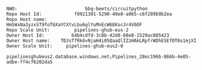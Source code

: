 ```
NWO:                         bbq-beets/circuitpython
Repo Host Id:            f8921301-5290-49e0-a065-c6f289b9b2ea
Repo Host name:       HmSWxNa3yzxST9foT6XaYCXtvLbu6qlYuMnEcW6EKocJr4V6OF
Repo Scale Unit:         pipelines-ghub-eus-2
Owner Host Id:          64b4cdfd-3c8b-42d8-88e8-1529ac885423
Owner Host name:    TDJsTfRk6vNjaH4i05QaaQlIZzHAkLRpfrWDhESEfDT0s1mjXI
Owner Scale Unit:     pipelines-ghub-eus2-0
```


`pipelinesghubeus2.database.windows.net;Pipelines_28ec196b-866b-4e05-adbe-ff4cf6202da5`
